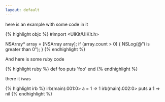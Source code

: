 ```yaml
---
layout: default
---
```


here is an example with some code in it

{% highlight objc %}
#import <UIKit/UIKit.h>

NSArray* array = [NSArray array];
if (array.count > 0) {
	NSLog(@"i is greater than 0");
}
{% endhighlight %}


And here is some ruby code

{% highlight ruby %}
def foo
  puts 'foo'
end
{% endhighlight %}


there it iwas

{% highlight irb %}
irb(main):001:0> a = 1
=> 1
irb(main):002:0> puts a
1
=> nil
{% endhighlight %}
